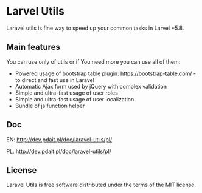 # Larvel Utils
Laravel utils is fine way to speed up your common tasks in Larvel +5.8.

## Main features
You can use only of utils or if You need more you can use all of them: 
* Powered usage of bootstrap table plugin: https://bootstrap-table.com/ - to direct and fast use in Laravel
* Automatic Ajax form used by jQuery with complex validation
* Simple and ultra-fast usage of user roles
* Simple and ultra-fast usage of user localization
* Bundle of js function helper

## Doc
EN: 
http://dev.pdait.pl/doc/laravel-utils/pl/

PL: 
http://dev.pdait.pl/doc/laravel-utils/pl/

## License
Laravel Utils is free software distributed under the terms of the MIT license.
